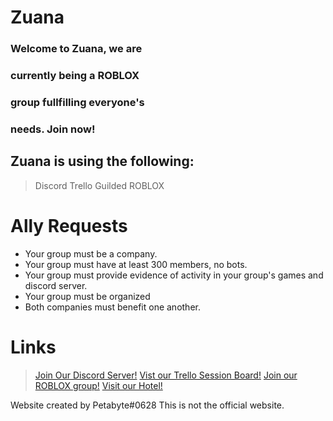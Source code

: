 #          Zuana         
### Welcome to Zuana, we are 
### currently being a ROBLOX
### group fullfilling everyone's
### needs. Join now!

## Zuana is using the following:
> Discord
> Trello
> Guilded
> ROBLOX

# Ally Requests
- Your group must be a company.
- Your group must have at least 300 members, no bots.
- Your group must provide evidence of activity in your group's games and discord server.
- Your group must be organized
- Both companies must benefit one another.

# Links
> [Join Our Discord Server!](/zuana/redirect/discord)
> [Vist our Trello Session Board!](/zuana/redirect/trello/session)
> [Join our ROBLOX group!](/zuana/redirect/roblox/group)
> [Visit our Hotel!](/zuana/redirect/roblox/game)



Website created by Petabyte#0628
This is not the official website.
